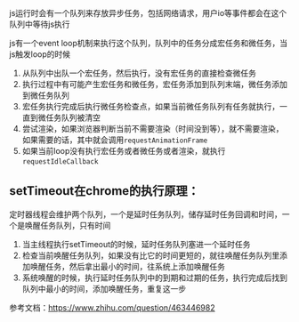 js运行时会有一个队列来存放异步任务，包括网络请求，用户io等事件都会在这个队列中等待js执行

js有一个event loop机制来执行这个队列，队列中的任务分成宏任务和微任务，当js触发loop的时候
1. 从队列中出队一个宏任务，然后执行，没有宏任务的直接检查微任务
2. 执行过程中有可能产生宏任务和微任务，宏任务添加到队列末端，微任务添加到微任务队列
3. 宏任务执行完成后执行微任务检查点，如果当前微任务队列有任务就执行，一直到微任务队列被清空
4. 尝试渲染，如果浏览器判断当前不需要渲染（时间没到等），就不需要渲染，如果需要的话，其中就会调用`requestAnimationFrame`
5. 如果当前loop没有执行宏任务或者微任务或者渲染，就执行`requestIdleCallback`

## setTimeout在chrome的执行原理：
定时器线程会维护两个队列，一个是延时任务队列，储存延时任务回调和时间，一个是唤醒任务队列，只有时间
1. 当主线程执行setTimeout的时候，延时任务队列塞进一个延时任务
2. 检查当前唤醒任务队列，如果没有比它的时间更短的，就往唤醒任务队列里添加唤醒任务，然后拿出最小的时间，往系统上添加唤醒任务
3. 系统唤醒的时候，执行延时任务队列中的到期和过期的任务，执行完成后找到队列中最小的时间，添加唤醒任务，重复这一步

参考文档：https://www.zhihu.com/question/463446982